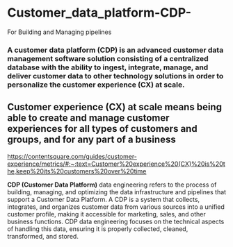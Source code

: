 # Customer_data_platform-CDP-
For Building and Managing pipelines

### A customer data platform (CDP) is an advanced customer data management software solution consisting of a centralized database with the ability to ingest, integrate, manage, and deliver customer data to other technology solutions in order to personalize the customer experience (CX) at scale.

## Customer experience (CX) at scale means being able to create and manage customer experiences for all types of customers and groups, and for any part of a business

https://contentsquare.com/guides/customer-experience/metrics/#:~:text=Customer%20experience%20(CX)%20is%20the,keep%20its%20customers%20over%20time

**CDP (Customer Data Platform)** data engineering refers to the process of building, managing, and optimizing the data infrastructure and pipelines that support a Customer Data Platform. A CDP is a system that collects, integrates, and organizes customer data from various sources into a unified customer profile, making it accessible for marketing, sales, and other business functions. CDP data engineering focuses on the technical aspects of handling this data, ensuring it is properly collected, cleaned, transformed, and stored.
